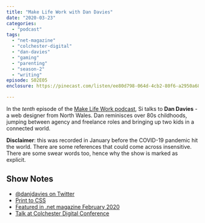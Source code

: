 ```yaml
---
title: "Make Life Work with Dan Davies"
date: "2020-03-23"
categories: 
  - "podcast"
tags: 
  - "net-magazine"
  - "colchester-digital"
  - "dan-davies"
  - "gaming"
  - "parenting"
  - "season-2"
  - "writing"
episode: S02E05
enclosure: https://pinecast.com/listen/ee80d798-064d-4cb2-80f6-a2950a6825de.m4a

---
```


In the _tenth_ episode of the [Make Life Work podcast](https://sijobling.com/makelifework/), Si talks to **Dan Davies** - a web designer from North Wales. Dan reminisces over 80s childhoods, jumping between agency and freelance roles and bringing up two kids in a connected world.

**Disclaimer**: this was recorded in January before the COVID-19 pandemic hit the world. There are some references that could come across insensitive. There are some swear words too, hence why the show is marked as explicit.

## Show Notes

- [@danjdavies on Twitter](https://twitter.com/danjdavies)
- [Print to CSS](https://www.dan-davies.co.uk/print-to-css)
- [Featured in .net magazine February 2020](https://www.scribd.com/article/449335098/Dan-Davies)
- [Talk at Colchester Digital Conference](https://colchesterdigital.org.uk/conference/)
